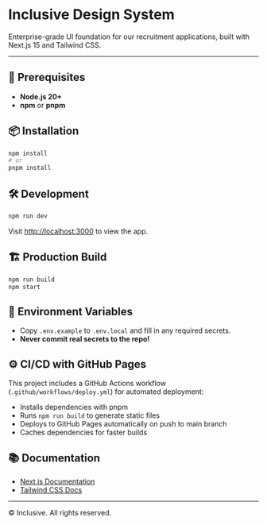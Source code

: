 # Inclusive Design System

Enterprise-grade UI foundation for our recruitment applications, built with Next.js 15 and Tailwind CSS.

---

## 🚀 Prerequisites
- **Node.js 20+**
- **npm** or **pnpm**

## 📦 Installation
```sh
npm install
# or
pnpm install
```

## 🛠️ Development
```sh
npm run dev
```
Visit [http://localhost:3000](http://localhost:3000) to view the app.

## 🏗️ Production Build
```sh
npm run build
npm start
```

## 🔑 Environment Variables
- Copy `.env.example` to `.env.local` and fill in any required secrets.
- **Never commit real secrets to the repo!**

## ⚙️ CI/CD with GitHub Pages
This project includes a GitHub Actions workflow (`.github/workflows/deploy.yml`) for automated deployment:
- Installs dependencies with pnpm
- Runs `npm run build` to generate static files
- Deploys to GitHub Pages automatically on push to main branch
- Caches dependencies for faster builds

## 📚 Documentation
- [Next.js Documentation](https://nextjs.org/docs)
- [Tailwind CSS Docs](https://tailwindcss.com/docs)

---

© Inclusive. All rights reserved. 